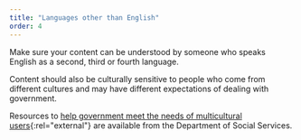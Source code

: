```yaml
---
title: "Languages other than English"
order: 4
---
```


Make sure your content can be understood by someone who speaks English as a second, third or fourth language.

Content should also be culturally sensitive to people who come from different cultures and may have different expectations of dealing with government.

Resources to [help government meet the needs of multicultural users](https://www.dss.gov.au/settlement-and-multicultural-affairs/programs-policy/multicultural-access-and-equity/multicultural-access-and-equity-resources){:rel="external"} are available from the Department of Social Services.
